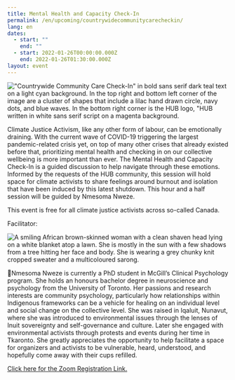 ```yaml
---
title: Mental Health and Capacity Check-In
permalink: /en/upcoming/countrywidecommunitycarecheckin/
lang: en
dates:
  - start: ""
    end: ""
  - start: 2022-01-26T00:00:00.000Z
    end: 2022-01-26T01:30:00.000Z
layout: event
---
```

!["Countrywide Community Care Check-In" in bold sans serif dark teal text on a light cyan background. In the top right and bottom left corner of the image are a cluster of shapes that include a lilac hand drawn circle, navy dots, and blue waves. In the bottom right corner is the HUB logo, "HUB written in white sans serif script on a magenta background.](/media/mental_health_and_capacity_check-in_zoom_banner.png "Where tf do we go from here? Countrywide community care check-in.")

<!--StartFragment-->

Climate Justice Activism, like any other form of labour, can be emotionally draining. With the current wave of COVID-19 triggering the largest pandemic-related crisis yet, on top of many other crises that already existed before that, prioritizing mental health and checking in on our collective wellbeing is more important than ever. The Mental Health and Capacity Check-In is a guided discussion to help navigate through these emotions. Informed by the requests of the HUB community, this session will hold space for climate activists to share feelings around burnout and isolation that have been induced by this latest shutdown. This hour and a half session will be guided by Nmesoma Nweze.

<!--EndFragment-->

This event is free for all climate justice activists across so-called Canada.

Facilitator:

![A smiling African brown-skinned woman with a clean shaven head lying on a white blanket atop a lawn.  She is mostly in the sun with a few shadows from a tree hitting her face and body. She is wearing a grey chunky knit cropped sweater and a multicoloured sarong.](/media/nmesoma.png "Nmesoma Nweze")

🌼Nmesoma Nweze is currently a PhD student in McGill’s Clinical Psychology program. She holds an honours bachelor degree in neuroscience and psychology from the University of Toronto. Her passions and research interests are community psychology, particularly how relationships within Indigenous frameworks can be a vehicle for healing on an individual level and social change on the collective level. She was raised in Iqaluit, Nunavut, where she was introduced to environmental issues through the lenses of Inuit sovereignty and self-governance and culture. Later she engaged with environmental activists through protests and events during her time in Tkaronto. She greatly appreciates the opportunity to help facilitate a space for organizers and activists to be vulnerable, heard, understood, and hopefully come away with their cups refilled. 

[Click here for the Zoom Registration Link.](https://us02web.zoom.us/meeting/register/tZYlceyrrzspG9yH8AJX1lTMneyL5fQN94XI)